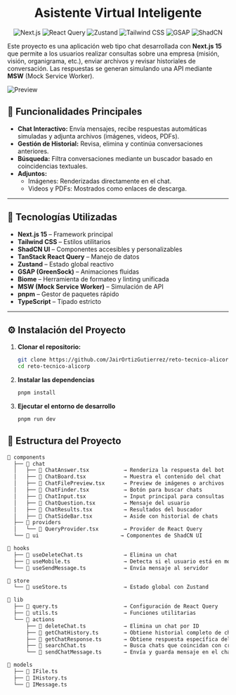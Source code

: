 <h1 align="center">
  Asistente Virtual Inteligente<br>
</h1>

<p align="center">
  <img src="https://img.shields.io/badge/Next.js-000000?style=for-the-badge&logo=next.js&logoColor=white" alt="Next.js" />
  <img src="https://img.shields.io/badge/React_Query-FF4154?style=for-the-badge&logo=reactquery&logoColor=white" alt="React Query" />
  <img src="https://img.shields.io/badge/Zustand-FFB700?style=for-the-badge&logo=zustand&logoColor=white" alt="Zustand" />
  <img src="https://img.shields.io/badge/Tailwind%20CSS-38B2AC?style=for-the-badge&logo=tailwind-css&logoColor=white" alt="Tailwind CSS" />
  <img src="https://img.shields.io/badge/GSAP-88C0D0?style=for-the-badge&logo=gsap&logoColor=black" alt="GSAP" />
  <img src="https://img.shields.io/badge/ShadCN-2E2E2E?style=for-the-badge&logo=shadcn&logoColor=white" alt="ShadCN" />
</p>

Este proyecto es una aplicación web tipo chat desarrollada con **Next.js 15** que permite a los usuarios realizar consultas sobre una empresa (misión, visión, organigrama, etc.), enviar archivos y revisar historiales de conversación. Las respuestas se generan simulando una API mediante **MSW** (Mock Service Worker).

![Preview](https://i.imgur.com/ZMQT9M9.gif)

## 🚀 Funcionalidades Principales

- **Chat Interactivo:** Envía mensajes, recibe respuestas automáticas simuladas y adjunta archivos (imágenes, videos, PDFs).
- **Gestión de Historial:** Revisa, elimina y continúa conversaciones anteriores.
- **Búsqueda:** Filtra conversaciones mediante un buscador basado en coincidencias textuales.
- **Adjuntos:**
  - Imágenes: Renderizadas directamente en el chat.
  - Videos y PDFs: Mostrados como enlaces de descarga.

---

## 🧱 Tecnologías Utilizadas

- **Next.js 15** – Framework principal
- **Tailwind CSS** – Estilos utilitarios
- **ShadCN UI** – Componentes accesibles y personalizables
- **TanStack React Query** – Manejo de datos
- **Zustand** – Estado global reactivo
- **GSAP (GreenSock)** – Animaciones fluidas
- **Biome** – Herramienta de formateo y linting unificada
- **MSW (Mock Service Worker)** – Simulación de API
- **pnpm** – Gestor de paquetes rápido
- **TypeScript** – Tipado estricto

---

## ⚙️ Instalación del Proyecto

1. **Clonar el repositorio:**

   ```bash
   git clone https://github.com/JairOrtizGutierrez/reto-tecnico-alicorp.git
   cd reto-tecnico-alicorp

   ```

2. **Instalar las dependencias**

   ```bash
   pnpm install

   ```

3. **Ejecutar el entorno de desarrollo**
   ```bash
   pnpm run dev
   ```

## 📁 Estructura del Proyecto

```txt
📁 components
  ├── 📁 chat
  │   ├── 📄 ChatAnswer.tsx           → Renderiza la respuesta del bot
  │   ├── 📄 ChatBoard.tsx            → Muestra el contenido del chat
  │   ├── 📄 ChatFilePreview.tsx      → Preview de imágenes o archivos
  │   ├── 📄 ChatFinder.tsx           → Botón para buscar chats
  │   ├── 📄 ChatInput.tsx            → Input principal para consultas
  │   ├── 📄 ChatQuestion.tsx         → Mensaje del usuario
  │   ├── 📄 ChatResults.tsx          → Resultados del buscador
  │   ├── 📄 ChatSideBar.tsx          → Aside con historial de chats
  ├── 📁 providers
  │   └── 📄 QueryProvider.tsx        → Provider de React Query
  └── 📁 ui                          → Componentes de ShadCN UI

📁 hooks
  ├── 📄 useDeleteChat.ts             → Elimina un chat
  ├── 📄 useMobile.ts                 → Detecta si el usuario está en móvil
  └── 📄 useSendMessage.ts            → Envía mensaje al servidor

📁 store
  └── 📄 useStore.ts                  → Estado global con Zustand

📁 lib
  ├── 📄 query.ts                     → Configuración de React Query
  ├── 📄 utils.ts                     → Funciones utilitarias
  └── 📁 actions
      ├── 📄 deleteChat.ts            → Elimina un chat por ID
      ├── 📄 getChatHistory.ts        → Obtiene historial completo de chats
      ├── 📄 getChatResponse.ts       → Obtiene respuesta específica del chat
      ├── 📄 searchChat.ts            → Busca chats que coincidan con criterio
      └── 📄 sendChatMessage.ts       → Envía y guarda mensaje en el chat

📁 models
  ├── 📄 IFile.ts
  ├── 📄 IHistory.ts
  └── 📄 IMessage.ts
```
